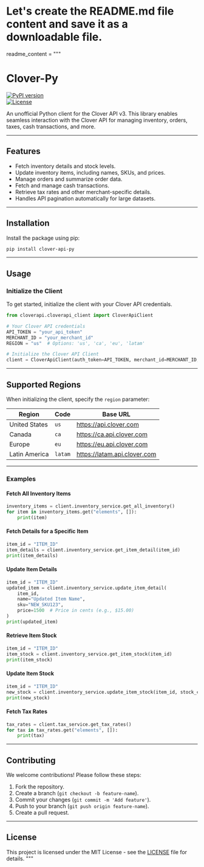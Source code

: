 # Let's create the README.md file content and save it as a downloadable file.

readme_content = """
# Clover-Py

[![PyPI version](https://badge.fury.io/py/clover-py.svg)](https://badge.fury.io/py/clover-py)  
[![License](https://img.shields.io/badge/license-MIT-blue.svg)](LICENSE)  

An unofficial Python client for the Clover API v3. This library enables seamless interaction with the Clover API for managing inventory, orders, taxes, cash transactions, and more.

---

## Features

- Fetch inventory details and stock levels.
- Update inventory items, including names, SKUs, and prices.
- Manage orders and summarize order data.
- Fetch and manage cash transactions.
- Retrieve tax rates and other merchant-specific details.
- Handles API pagination automatically for large datasets.

---

## Installation

Install the package using pip:

```bash
pip install clover-api-py
```

---

## Usage

### Initialize the Client

To get started, initialize the client with your Clover API credentials.

```python
from cloverapi.cloverapi_client import CloverApiClient

# Your Clover API credentials
API_TOKEN = "your_api_token"
MERCHANT_ID = "your_merchant_id"
REGION = "us"  # Options: 'us', 'ca', 'eu', 'latam'

# Initialize the Clover API Client
client = CloverApiClient(auth_token=API_TOKEN, merchant_id=MERCHANT_ID, region=REGION)
```

---

## Supported Regions

When initializing the client, specify the `region` parameter:

| Region         | Code   | Base URL                   |
|----------------|--------|----------------------------|
| United States  | `us`   | https://api.clover.com     |
| Canada         | `ca`   | https://ca.api.clover.com  |
| Europe         | `eu`   | https://eu.api.clover.com  |
| Latin America  | `latam`| https://latam.api.clover.com|

---

### Examples

#### Fetch All Inventory Items

```python
inventory_items = client.inventory_service.get_all_inventory()
for item in inventory_items.get("elements", []):
    print(item)
```

#### Fetch Details for a Specific Item

```python
item_id = "ITEM_ID"
item_details = client.inventory_service.get_item_detail(item_id)
print(item_details)
```

#### Update Item Details

```python
item_id = "ITEM_ID"
updated_item = client.inventory_service.update_item_detail(
    item_id,
    name="Updated Item Name",
    sku="NEW_SKU123",
    price=1500  # Price in cents (e.g., $15.00)
)
print(updated_item)
```

#### Retrieve Item Stock

```python
item_id = "ITEM_ID"
item_stock = client.inventory_service.get_item_stock(item_id)
print(item_stock)
```

#### Update Item Stock

```python
item_id = "ITEM_ID"
new_stock = client.inventory_service.update_item_stock(item_id, stock_count=20)
print(new_stock)
```

#### Fetch Tax Rates

```python
tax_rates = client.tax_service.get_tax_rates()
for tax in tax_rates.get("elements", []):
    print(tax)
```

---

## Contributing

We welcome contributions! Please follow these steps:

1. Fork the repository.
2. Create a branch (`git checkout -b feature-name`).
3. Commit your changes (`git commit -m 'Add feature'`).
4. Push to your branch (`git push origin feature-name`).
5. Create a pull request.

---

## License

This project is licensed under the MIT License - see the [LICENSE](LICENSE) file for details.
"""
